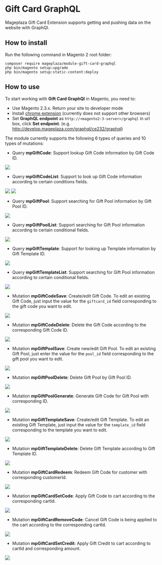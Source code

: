 # Gift Card GraphQL

Mageplaza Gift Card Extension supports getting and pushing data on the website with GraphQl.

## How to install

Run the following command in Magento 2 root folder:

```
composer require mageplaza/module-gift-card-graphql
php bin/magento setup:upgrade
php bin/magento setup:static-content:deploy
```

## How to use


To start working with **Gift Card GraphQl** in Magento, you need to:

- Use Magento 2.3.x. Return your site to developer mode
- Install [chrome extension](https://chrome.google.com/webstore/detail/chromeiql/fkkiamalmpiidkljmicmjfbieiclmeij?hl=en) (currently does not support other browsers)
- Set **GraphQL endpoint** as `http://<magento2-3-server>/graphql` in url box, click **Set endpoint**. (e.g. http://develop.mageplaza.com/graphql/ce232/graphql)


The module currently supports the following 6 types of queries and 10 types of mutations:

- Query **mpGiftCode**: Support lookup Gift Code information by Gift Code ID.

![](https://i.imgur.com/WTytIzV.png)

- Query **mpGiftCodeList**: Support to look up Gift Code information according to certain conditions fields.

![](https://i.imgur.com/pmDfbAP.png)
![](https://i.imgur.com/oK0QOX6.png)

- Query **mpGiftPool**: Support searching for Gift Pool information by Gift Pool ID.

![](https://i.imgur.com/FXjSGQ4.png)

- Query **mpGiftPoolList**: Support searching for Gift Pool information according to certain conditional fields.

![](https://i.imgur.com/JMklFlG.png)

- Query **mpGiftTemplate**: Support for looking up Template information by Gift Template ID.

![](https://i.imgur.com/DZYohl6.png)

- Query **mpGiftTemplateList**: Support searching for Gift Pool information according to certain conditional fields.

![](https://i.imgur.com/lYi1aXt.png)

- Mutation **mpGiftCodeSave**: Create/edit Gift Code. To edit an existing Gift Code, just input the value for the `giftcard_id` field corresponding to the gift code you want to edit.

![](https://i.imgur.com/4TLFN9C.png)

- Mutation **mpGiftCodeDelete**: Delete the Gift Code according to the corresponding Gift Code ID.

![](https://i.imgur.com/gn30Wy9.png)

- Mutation **mpGiftPoolSave**: Create new/edit Gift Pool. To edit an existing Gift Pool, just enter the value for the `pool_id` field corresponding to the gift pool you want to edit.

![](https://i.imgur.com/CyOsMCo.png)

- Mutation **mpGiftPoolDelete**: Delete Gift Pool by Gift Pool ID.

![](https://i.imgur.com/LsOTYEA.png)

- Mutation **mpGiftPoolGenerate**: Generate Gift Code for Gift Pool with corresponding ID.

![](https://i.imgur.com/V7da98h.png)

- Mutation **mpGiftTemplateSave**: Create/edit Gift Template. To edit an existing Gift Template, just input the value for the `template_id` field corresponding to the template you want to edit.

![](https://i.imgur.com/rI1d53X.png)

- Mutation **mpGiftTemplateDelete**: Delete Gift Template according to Gift Template ID.

![](https://i.imgur.com/lDCqvJL.png)

- Mutation **mpGiftCardRedeem**: Redeem Gift Code for customer with corresponding customerId.

![](https://i.imgur.com/giqmWDT.png)

- Mutation **mpGiftCardSetCode**: Apply Gift Code to cart according to the corresponding cartId.

![](https://i.imgur.com/Hd3PSaW.png)

- Mutation **mpGiftCardRemoveCode**: Cancel Gift Code is being applied to the cart according to the corresponding cartId.

![](https://i.imgur.com/ig0rnKr.png)

- Mutation **mpGiftCardSetCredit**: Apply Gift Credit to cart according to cartId and corresponding amount.

![](https://i.imgur.com/Aqesczf.png)

